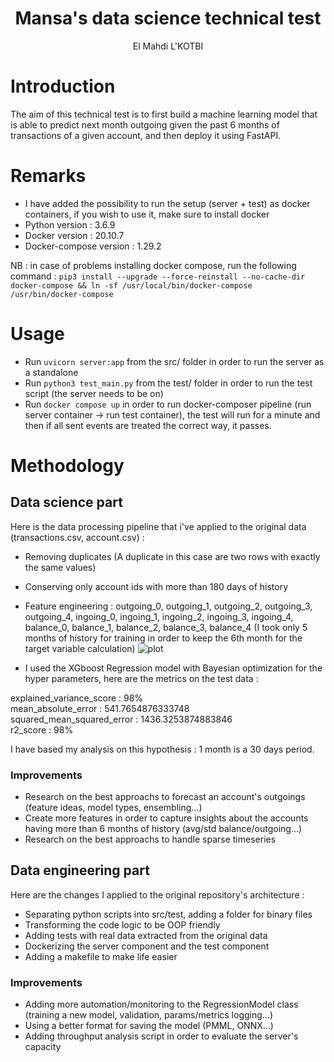 <h1 align="center">Mansa's data science technical test</h1>
<p align="center">El Mahdi L'KOTBI</b></p>

# Introduction

The aim of this technical test is to first build a machine learning model that is able to predict next month outgoing given the past 6 months of transactions of a given account, and then deploy it using FastAPI.

# Remarks
- I have added the possibility to run the setup (server + test) as docker containers, if you wish to use it, make sure to install docker
- Python version : 3.6.9
- Docker version : 20.10.7
- Docker-compose version : 1.29.2

NB : in case of problems installing docker compose, run the following command : 
```pip3 install --upgrade --force-reinstall --no-cache-dir docker-compose && ln -sf /usr/local/bin/docker-compose /usr/bin/docker-compose```

# Usage
- Run ```uvicorn server:app``` from the src/ folder in order to run the server as a standalone
- Run ```python3 test_main.py``` from the test/ folder in order to run the test script (the server needs to be on)
- Run ```docker compose up``` in order to run docker-composer pipeline (run server container -> run test container), the test will run for a minute and then if all sent events are treated the correct way, it passes.  

# Methodology
## Data science part

Here is the data processing pipeline that i've applied to the original data (transactions.csv, account.csv) : 
- Removing duplicates (A duplicate in this case are two rows with exactly the same values)
- Conserving only account ids with more than 180 days of history
- Feature engineering : outgoing_0, outgoing_1,	outgoing_2,	outgoing_3,	outgoing_4,	ingoing_0,	ingoing_1,	ingoing_2,	ingoing_3,	ingoing_4,	balance_0,	balance_1,	balance_2,	balance_3,	balance_4 (I took only 5 months of history for training in order to keep the 6th month for the target variable calculation)
![plot](data/corr.png)

- I used the XGboost Regression model with Bayesian optimization for the hyper parameters, here are the metrics on the test data : 

explained_variance_score : 98% <br>
mean_absolute_error : 541.7654876333748 <br>
squared_mean_squared_error : 1436.3253874883846 <br>
r2_score : 98% <br>


I have based my analysis on this hypothesis : 1 month is a 30 days period.


 
### Improvements
- Research on the best approachs to forecast an account's outgoings (feature ideas, model types, ensembling...)
- Create more features in order to capture insights about the accounts having more than 6 months of history (avg/std balance/outgoing...)
- Research on the best approachs to handle sparse timeseries


## Data engineering part
Here are the changes I applied to the original repository's architecture : 
- Separating python scripts into src/test, adding a folder for binary files
- Transforming the code logic to be OOP friendly
- Adding tests with real data extracted from the original data
- Dockerizing the server component and the test component
- Adding a makefile to make life easier

### Improvements
- Adding more automation/monitoring to the RegressionModel class (training a new model, validation, params/metrics logging...)
- Using a better format for saving the model (PMML, ONNX...)
- Adding throughput analysis script in order to evaluate the server's capacity

